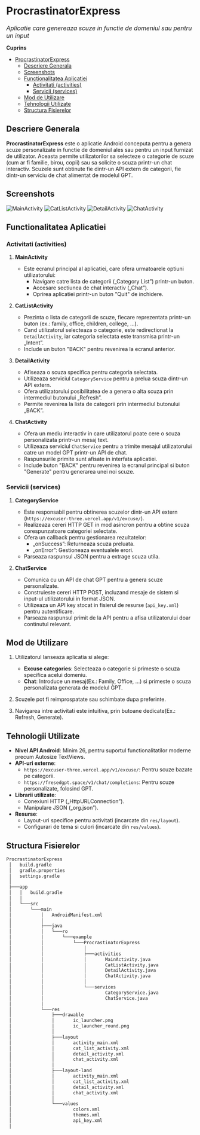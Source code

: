 # ProcrastinatorExpress
<span style="font-size: 16px; font-style: italic;">Aplicatie care genereaza scuze in functie de domeniul sau pentru un input</span> 


<!-- TOC -->
<span style="font-size: 14px; font-weight: bold;">Cuprins</span> 
- [ProcrastinatorExpress](#procrastinatorexpress)
  - [Descriere Generala](#descriere-generala)
  - [Screenshots](#screenshots)
  - [Functionalitatea Aplicatiei](#functionalitatea-aplicatiei)
    - [Activitati (activities)](#activitati-activities)
    - [Servicii (services)](#servicii-services)
  - [Mod de Utilizare](#mod-de-utilizare)
  - [Tehnologii Utilizate](#tehnologii-utilizate)
  - [Structura Fisierelor](#structura-fisierelor)

<!-- /TOC -->

## Descriere Generala
**ProcrastinatorExpress** este o aplicatie Android conceputa pentru a genera scuze personalizate in functie de domeniul ales sau pentru un input furnizat de utilizator. Aceasta permite utilizatorilor sa selecteze o categorie de scuze (cum ar fi familie, birou, copii) sau sa solicite o scuza printr-un chat interactiv. Scuzele sunt obtinute fie dintr-un API extern de categorii, fie dintr-un serviciu de chat alimentat de modelul GPT.

## Screenshots

![MainActivity](prtscrn\2.png)
![CatListActivity](prtscrn\3_cat_list.png)
![DetailActivity](prtscrn\3_cat_list_Family1.png)
![ChatActivity](prtscrn\4_Chat_developers1.png)


## Functionalitatea Aplicatiei

###  Activitati (activities)
1. **MainActivity**
    - Este ecranul principal al aplicatiei, care ofera urmatoarele optiuni utilizatorului:
        - Navigare catre lista de categorii („Category List”) printr-un buton.
        - Accesare sectiunea de chat interactiv („Chat”).
        - Oprirea aplicatiei printr-un buton "Quit" de inchidere.

2. **CatListActivity**
    - Prezinta o lista de categorii de scuze, fiecare reprezentata printr-un buton (ex.: family, office, children, college, ...).
    - Cand utilizatorul selecteaza o categorie, este redirectionat la `DetailActivity`, iar categoria selectata este transmisa printr-un „Intent”.
    - Include un buton "BACK" pentru revenirea la ecranul anterior.

3. **DetailActivity**
    - Afiseaza o scuza specifica pentru categoria selectata.
    - Utilizeaza serviciul `CategoryService` pentru a prelua scuza dintr-un API extern.
    - Ofera utilizatorului posibilitatea de a genera o alta scuza prin intermediul butonului „Refresh”.
    - Permite revenirea la lista de categorii prin intermediul butonului „BACK”.

4. **ChatActivity**
    - Ofera un mediu interactiv in care utilizatorul poate cere o scuza personalizata printr-un mesaj text.
    - Utilizeaza serviciul `ChatService` pentru a trimite mesajul utilizatorului catre un model GPT printr-un API de chat.
    - Raspunsurile primite sunt afisate in interfata aplicatiei.
    - Include buton "BACK" pentru revenirea la ecranul principal si buton "Generate" pentru generarea unei noi scuze.

### Servicii (services)
1. **CategoryService**
    - Este responsabil pentru obtinerea scuzelor dintr-un API extern (`https://excuser-three.vercel.app/v1/excuse/`).
    - Realizeaza cereri HTTP GET in mod asincron pentru a obtine scuza corespunzatoare categoriei selectate.
    - Ofera un callback pentru gestionarea rezultatelor:
        - „onSuccess”: Returneaza scuza preluata.
        - „onError”: Gestioneaza eventualele erori.
    - Parseaza raspunsul JSON pentru a extrage scuza utila.

2. **ChatService**
    - Comunica cu un API de chat GPT pentru a genera scuze personalizate.
    - Construieste cereri HTTP POST, incluzand mesaje de sistem si input-ul utilizatorului in format JSON.
    - Utilizeaza un API key stocat in fisierul de resurse (`api_key.xml`) pentru autentificare.
    - Parseaza raspunsul primit de la API pentru a afisa utilizatorului doar continutul relevant.

## Mod de Utilizare
1. Utilizatorul lanseaza aplicatia si alege:
    - **Excuse categories**: Selecteaza o categorie si primeste o scuza specifica acelui domeniu.
    - **Chat**: Introduce un mesaj(Ex.: Family, Office, ...) si primeste o scuza personalizata generata de modelul GPT.

2. Scuzele pot fi reimprospatate sau schimbate dupa preferinte.

3. Navigarea intre activitati este intuitiva, prin butoane dedicate(Ex.: Refresh, Generate).

## Tehnologii Utilizate
- **Nivel API Android**: Minim 26, pentru suportul functionalitatilor moderne precum Autosize TextViews.
- **API-uri externe**:
    - `https://excuser-three.vercel.app/v1/excuse/`: Pentru scuze bazate pe categorii.
    - `https://fresedgpt.space/v1/chat/completions`: Pentru scuze personalizate, folosind GPT.
- **Librarii utilizate**:
    - Conexiuni HTTP („HttpURLConnection”).
    - Manipulare JSON („org.json”).
- **Resurse**:
    - Layout-uri specifice pentru activitati (incarcate din `res/layout`).
    - Configurari de tema si culori (incarcate din `res/values`).

## Structura Fisierelor

```sh
ProcrastinatorExpress
 │   build.gradle
 │   gradle.properties
 │   settings.gradle
 │
 ├───app
 │   │   build.gradle
 │   │
 │   └───src
 │       └───main
 │           │   AndroidManifest.xml
 │           │
 │           ├───java
 │           │   └───ro
 │           │       └───example
 │           │           └───ProcrastinatorExpress
 │           │               │
 │           │               ├───activities
 │           │               │       MainActivity.java
 │           │               │		 CatListActivity.java
 │           │               │       DetailActivity.java
 │			 │				 │       ChatActivity.java
 │           │               │
 │           │               └───services
 │           │                       CategoryService.java
 │			 │						 ChatService.java
 │           │
 │           └───res
 │               ├───drawable
 │               │       ic_launcher.png
 │               │       ic_launcher_round.png
 │               │
 │               ├───layout
 │               │       activity_main.xml
 │               │       cat_list_activity.xml
 │               │       detail_activity.xml
 │				 │		 chat_activity.xml
 │               │
 │               ├───layout-land
 │               │       activity_main.xml
 │               │       cat_list_activity.xml
 │               │       detail_activity.xml
 │				 │		 chat_activity.xml
 │               │
 │               └───values
 │                       colors.xml
 │                       themes.xml
 │                       api_key.xml
 │
```

